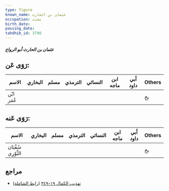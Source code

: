 ```yaml
---
type: figure
known_name: عثمان بن الحارث
occupation: محدث
birth_date:
passing_date:
tahdhib_id: 3798
---
```

##### عثمان بن الحارث أبو الرواع

## رَوَى عَن:
| الاسم      | البخاري | مسلم | الترمذي | النسائي | ابن ماجه | أبي داود | Others |
| ---------- | ------- | ---- | ------- | ------- | -------- | -------- | ------ |
| ابْن عُمَر |         |      |         |         |          |          | بخ     |
## رَوَى عَنه:
| الاسم               | البخاري | مسلم | الترمذي | النسائي | ابن ماجه | أبي داود | Others |
| ------------------- | ------- | ---- | ------- | ------- | -------- | -------- | ------ |
| سُفْيَان الثَّوْرِي |         |      |         |         |          |          | بخ     |
## مراجع
- [تهذيب الكمال ١٩-٣٤٩](obsidian://open?vault=Tahdhib-al-Kamal&file=Figures/٣٧٩٨-عثمان%20بن%20الحارث%20أبو%20الرواع) ([رابط الشاملة](https://shamela.ws/book/3722/9923))